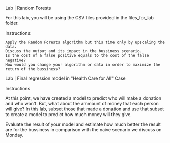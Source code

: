 Lab | Random Forests

For this lab, you will be using the CSV files provided in the files_for_lab folder.

Instructions:

    Apply the Random Forests algorithm but this time only by upscaling the data.
    Discuss the output and its impact in the bussiness scenario. 
    Is the cost of a false positive equals to the cost of the false negative? 
    How would you change your algorithm or data in order to maximize the return of the bussiness?


Lab | Final regression model in "Health Care for All" Case

Instructions

At this point, we have created a model to predict who will make a donation and who won't. 
But, what about the ammount of money that each person will give? 
In this lab, subset those that made a donation and use that subset to create a model to predict how much money will they give.

Evaluate the result of your model and estimate how much better the result are for the bussiness in comparison with the naive scenario we discuss on Monday.
